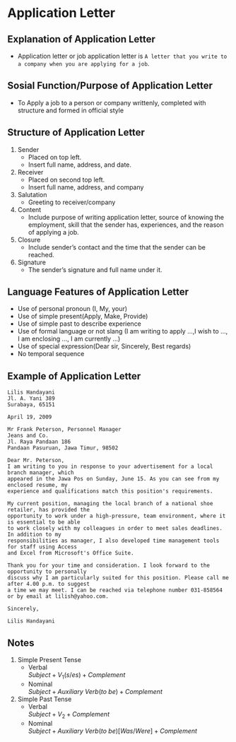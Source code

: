 # Application Letter
## Explanation of Application Letter
- Application letter or job application letter is `A letter that you write to a company when you are applying for a job`.

## Sosial Function/Purpose of Application Letter
- To Apply a job to a person or company writtenly, completed with structure and formed in official style


## Structure of Application Letter
1. Sender
   - Placed on top left.
   - Insert full name, address, and date.
2. Receiver
   - Placed on second top left.
   - Insert full name, address, and company
3. Salutation
   - Greeting to receiver/company
4. Content
   - Include purpose of writing application letter, source of knowing the employment, skill that the sender has, experiences, and the reason of applying a job.
5. Closure
   - Include sender’s contact and the time that the sender can be reached.
6. Signature
   - The sender’s signature and full name under it.

## Language Features of Application Letter
- Use of personal pronoun (I, My, your)
- Use of simple present(Apply, Make, Provide)
- Use of simple past to describe experience
- Use of formal language or not slang (I am writing to apply ...,I wish to ..., I am enclosing ..., I am currently ...)
- Use of special expression(Dear sir, Sincerely, Best regards)
- No temporal sequence

## Example of Application Letter
```
Lilis Handayani		 
Jl. A. Yani 389
Surabaya, 65151

April 19, 2009

Mr Frank Peterson, Personnel Manager 		
Jeans and Co.
Jl. Raya Pandaan 186
Pandaan Pasuruan, Jawa Timur, 98502

Dear Mr. Peterson,
I am writing to you in response to your advertisement for a local branch manager, which
appeared in the Jawa Pos on Sunday, June 15. As you can see from my enclosed resume, my
experience and qualifications match this position's requirements.

My current position, managing the local branch of a national shoe retailer, has provided the
opportunity to work under a high-pressure, team environment, where it is essential to be able
to work closely with my colleagues in order to meet sales deadlines. In addition to my
responsibilities as manager, I also developed time management tools for staff using Access
and Excel from Microsoft's Office Suite.

Thank you for your time and consideration. I look forward to the opportunity to personally
discuss why I am particularly suited for this position. Please call me after 4.00 p.m. to suggest
a time we may meet. I can be reached via telephone number 031-858564 or by email at lilish@yahoo.com.

Sincerely, 

Lilis Handayani  
```

## Notes
1. Simple Present Tense
   - Verbal<br>
     $Subject + V_1(s/es) + Complement$
   - Nominal<br>
     $Subject + Auxiliary\ Verb (to\ be) + Complement$ 
2. Simple Past Tense
   - Verbal<br>
     $Subject + V_2 + Complement$
   - Nominal<br>
     $Subject + Auxiliary\ Verb (to\ be)[Was/Were] + Complement$
